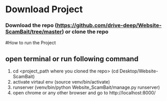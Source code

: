 
# Download Project
### Download the repo (https://github.com/drive-deep/Website-ScamBait/tree/master) or clone the repo

#How to run the Project
## open terminal or run following command
1. cd <project_path where you cloned the repo> (cd Desktop/Website-ScamBait)
2. activate virtaul env (source venv/bin/activate)
3. runserver (venv/bin/python Website_ScamBait/manage.py runserver)
4. open chrome or any other browser and go to http://localhost:8000/

